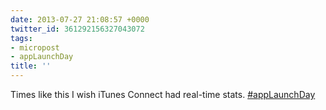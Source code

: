 ```yaml
---
date: 2013-07-27 21:08:57 +0000
twitter_id: 361292156327043072
tags:
- micropost
- appLaunchDay
title: ''
---
```


Times like this I wish iTunes Connect had real-time stats. [#appLaunchDay](https://twitter.com/hashtag/appLaunchDay)
